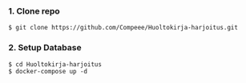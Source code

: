 
### 1. Clone repo

```
$ git clone https://github.com/Compeee/Huoltokirja-harjoitus.git
```

### 2. Setup Database

```
$ cd Huoltokirja-harjoitus
$ docker-compose up -d
```
